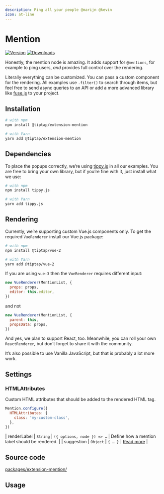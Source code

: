 ```yaml
---
description: Ping all your people @marijn @kevin
icon: at-line
---
```


# Mention
[![Version](https://img.shields.io/npm/v/@tiptap/extension-mention.svg?label=version)](https://www.npmjs.com/package/@tiptap/extension-mention)
[![Downloads](https://img.shields.io/npm/dm/@tiptap/extension-mention.svg)](https://npmcharts.com/compare/@tiptap/extension-mention?minimal=true)

Honestly, the mention node is amazing. It adds support for `@mentions`, for example to ping users, *and* provides full control over the rendering.

Literally everything can be customized. You can pass a custom component for the rendering.  All examples use `.filter()` to search through items, but feel free to send async queries to an API or add a more advanced library like [fuse.js](https://fusejs.io/) to your project.

## Installation
```bash
# with npm
npm install @tiptap/extension-mention

# with Yarn
yarn add @tiptap/extension-mention
```

## Dependencies
To place the popups correctly, we’re using [tippy.js](https://atomiks.github.io/tippyjs/) in all our examples. You are free to bring your own library, but if you’re fine with it, just install what we use:

```bash
# with npm
npm install tippy.js

# with Yarn
yarn add tippy.js
```

## Rendering
Currently, we’re supporting custom Vue.js components only. To get the required `VueRenderer` install our Vue.js package:

```bash
# with npm
npm install @tiptap/vue-2

# with Yarn
yarn add @tiptap/vue-2
```
If you are using `vue-3` then the `VueRenderer` requires different input:
```js
new VueRenderer(MentionList, {
  props: props,
  editor: this.editor,
})
```
and not
```js
new VueRenderer(MentionList, {
  parent: this,
  propsData: props,
})
```

And yes, we plan to support React, too. Meanwhile, you can roll your own `ReactRenderer`, but don’t forget to share it with the community.

It’s also possible to use Vanilla JavaScript, but that is probably a lot more work.

## Settings

### HTMLAttributes
Custom HTML attributes that should be added to the rendered HTML tag.

```js
Mention.configure({
  HTMLAttributes: {
    class: 'my-custom-class',
  },
})
```

| renderLabel    | `String` | `({ options, node }) => …` | Define how a mention label should be rendered.                        |
| suggestion     | `Object` | `{ … }`                    | [Read more](/api/utilities/suggestion)                                |

## Source code
[packages/extension-mention/](https://github.com/ueberdosis/tiptap/blob/main/packages/extension-mention/)

## Usage
<tiptap-demo name="Nodes/Mention"></tiptap-demo>
